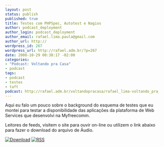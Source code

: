 ```yaml
--- 
layout: post
status: publish
published: true
title: Testes com PHPSpec, Autotest e Nagios
author: podcast_deployment
author_login: podcast_deployment
author_email: rafael.lima.paula@gmail.com
author_url: http://
wordpress_id: 267
wordpress_url: http://rafael.adm.br/?p=267
date: 2008-10-29 00:38:17 -02:00
categories: 
- "Podcast: Voltando pra Casa"
- podcast
tags: 
- podcast
- testes
- taft
podcast: http://rafael.adm.br/voltandopracasa/rafael_lima-voltando_pra_casa-0031.mp3
---
```

Aqui eu falo um pouco sobre o background do esquema de testes que eu montei para testar a disponibilidade das aplicações da plataforma de Web Services que desenvolvi na Myfreecomm.

Leitores de feeds, visitem o site para ouvir on-line ou utilizem o link abaixo para fazer o download do arquivo de Áudio.

<a class="noborder" href="http://rafael.adm.br/voltandopracasa/rafael_lima-voltando_pra_casa-0031.mp3" title="Download"><img src="http://rafael.adm.br/wp-content/themes/rafael_lima-rockinblue/images/download_green.gif" border="0" alt="Download" /></a> <a class="noborder" href="http://feeds.feedburner.com/rafael_lima_podcast" title="RSS"><img src="http://rafael.adm.br/wp-content/themes/rafael_lima-rockinblue/images/icn-feed-16x16.png" border="0" alt="RSS" /></a>

